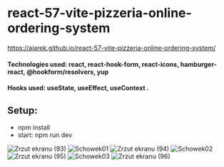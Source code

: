 # react-57-vite-pizzeria-online-ordering-system
https://ajarek.github.io/react-57-vite-pizzeria-online-ordering-system/
#### Technologies used: react, react-hook-form, react-icons, hamburger-react, @hookform/resolvers, yup
#### Hooks used: useState, useEffect, useContext .
## Setup:
* npm install
* start: npm run dev

![Zrzut ekranu (93)](https://user-images.githubusercontent.com/61388692/218564838-698826a3-5a9c-45fe-9b8d-5746c4c0c8ed.jpg)
![Schowek01](https://user-images.githubusercontent.com/61388692/218567362-76671027-8987-4952-ac35-fc562ec90bbd.jpg)
![Zrzut ekranu (94)](https://user-images.githubusercontent.com/61388692/218565532-5b3f6601-d648-4906-b865-6641f308b4ea.jpg)
![Schowek02](https://user-images.githubusercontent.com/61388692/218567988-5e7bb225-67b0-4ae8-9f5e-4d43d60ff266.jpg)
![Zrzut ekranu (95)](https://user-images.githubusercontent.com/61388692/218565922-5444ddf4-5718-49b7-b83d-6b2d08903bdf.jpg)
![Schowek03](https://user-images.githubusercontent.com/61388692/218568398-4198ba5b-2613-495a-a8bf-e7569535403e.jpg)
![Zrzut ekranu (96)](https://user-images.githubusercontent.com/61388692/218566354-3cfc928e-708d-4ae3-aede-4459007bc95f.jpg)
